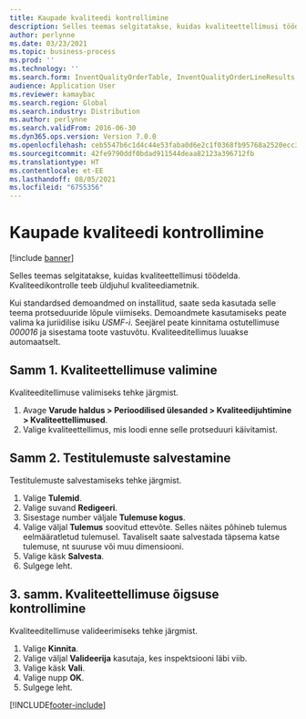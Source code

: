 ```yaml
---
title: Kaupade kvaliteedi kontrollimine
description: Selles teemas selgitatakse, kuidas kvaliteettellimusi töödelda.
author: perlynne
ms.date: 03/23/2021
ms.topic: business-process
ms.prod: ''
ms.technology: ''
ms.search.form: InventQualityOrderTable, InventQualityOrderLineResults, HcmWorkerLookUp
audience: Application User
ms.reviewer: kamaybac
ms.search.region: Global
ms.search.industry: Distribution
ms.author: perlynne
ms.search.validFrom: 2016-06-30
ms.dyn365.ops.version: Version 7.0.0
ms.openlocfilehash: ceb5547b6c1d4c44e53faba0d6e2c1f0368fb95768a2520ecc39066ff73a03d2
ms.sourcegitcommit: 42fe9790ddf0bdad911544deaa82123a396712fb
ms.translationtype: HT
ms.contentlocale: et-EE
ms.lasthandoff: 08/05/2021
ms.locfileid: "6755356"
---
```

# <a name="inspect-the-quality-of-goods"></a>Kaupade kvaliteedi kontrollimine

[!include [banner](../../includes/banner.md)]

Selles teemas selgitatakse, kuidas kvaliteettellimusi töödelda. Kvaliteedikontrolle teeb üldjuhul kvaliteediametnik.

Kui standardsed demoandmed on installitud, saate seda kasutada selle teema protseduuride lõpule viimiseks. Demoandmete kasutamiseks peate valima ka juriidilise isiku *USMF-i*. Seejärel peate kinnitama ostutellimuse *000016* ja sisestama toote vastuvõtu. Kvaliteeditellimus luuakse automaatselt.

## <a name="step-1-select-a-quality-order"></a>Samm 1. Kvaliteettellimuse valimine

Kvaliteeditellimuse valimiseks tehke järgmist.

1. Avage **Varude haldus \> Perioodilised ülesanded \> Kvaliteedijuhtimine \> Kvaliteettellimused**.
1. Valige kvaliteettellimus, mis loodi enne selle protseduuri käivitamist.

## <a name="step-2-record-test-results"></a>Samm 2. Testitulemuste salvestamine

Testitulemuste salvestamiseks tehke järgmist.

1. Valige **Tulemid**.
1. Valige suvand **Redigeeri**.
1. Sisestage number väljale **Tulemuse kogus**.
1. Valige väljal **Tulemus** soovitud ettevõte. Selles näites põhineb tulemus eelmääratletud tulemusel. Tavaliselt saate salvestada täpsema katse tulemuse, nt suuruse või muu dimensiooni.
1. Valige käsk **Salvesta**.
1. Sulgege leht.

## <a name="step-3-validate-the-quality-order"></a>3. samm. Kvaliteettellimuse õigsuse kontrollimine

Kvaliteeditellimuse valideerimiseks tehke järgmist.

1. Valige **Kinnita**.
1. Valige väljal **Valideerija** kasutaja, kes inspektsiooni läbi viib.
1. Valige käsk **Vali**.
1. Valige nupp **OK**.
1. Sulgege leht.

[!INCLUDE[footer-include](../../../includes/footer-banner.md)]
